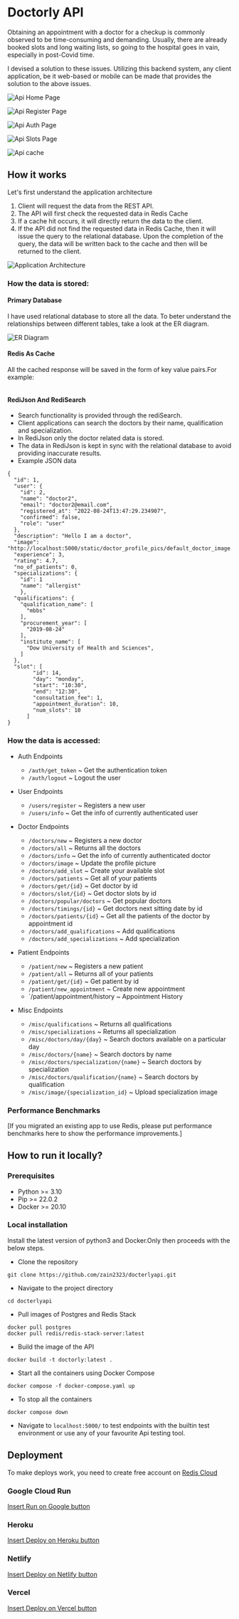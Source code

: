 # Doctorly API

Obtaining an appointment with a doctor for a checkup is commonly observed to be time-consuming and demanding. Usually, there are already booked slots and long waiting lists, so going to the hospital goes in vain, especially in post-Covid time.

I devised a solution to these issues. Utilizing this backend system, any client application, be it web-based or mobile can be made that provides the solution to the above issues. 

![Api Home Page](/assets/doctorly_home.png)

![Api Register Page](/assets/doctorly_register.png)

![Api Auth Page](/assets/doctorly_auth.png)

![Api Slots Page](/assets/doctorly_slots.png)

![Api cache](/assets/doctorly_cache.png)

## How it works

Let's first understand the application architecture
1. Client will request the data from the REST API.
2. The API will first check the requested data in Redis Cache
3. If a cache hit occurs, it will directly return the data to the client.
4. If the API did not find the requested data in Redis Cache, then it will issue the query to the relational database. Upon the completion of the query, the data will be written back to the cache and then will be returned to the client.

![Application Architecture](/assets/doctorly%20architecture.drawio.png)

### How the data is stored:

#### Primary Database
I have used relational database to store all the data. To beter understand the relationships between different tables, take a look at the ER diagram.

![ER Diagram](/assets/doctorly_er.png)

#### Redis As Cache
All the cached response will be saved in the form of key value pairs.For example:
```

```

#### RediJson And RediSearch
- Search functionality is provided through the rediSearch.
- Client applications can search the doctors by their name, qualification and specialization. 
- In RediJson only the doctor related data is stored.
- The data in RediJson is kept in sync with the relational database to avoid providing inaccurate results.  
- Example JSON data
```
{
  "id": 1,
  "user": {
    "id": 2,
    "name": "doctor2",
    "email": "doctor2@email.com",
    "registered_at": "2022-08-24T13:47:29.234907",
    "confirmed": false,
    "role": "user"
  },
  "description": "Hello I am a doctor",
  "image": "http://localhost:5000/static/doctor_profile_pics/default_doctor_image.jpg",
  "experience": 3,
  "rating": 4.7,
  "no_of_patients": 0,
  "specializations": {
	"id": 1
	"name": "allergist"
	},
  "qualifications": {
    "qualification_name": [
      "mbbs"
    ],
    "procurement_year": [
      "2019-08-24"
    ],
    "institute_name": [
      "Dow University of Health and Sciences",
    ]
  },
  "slot": [
        "id": 14,
        "day": "monday",
        "start": "10:30",
        "end": "12:30",
        "consultation_fee": 1,
        "appointment_duration": 10,
        "num_slots": 10
      ]
}
```

### How the data is accessed:
- Auth Endpoints
    - `/auth/get_token` ~ Get the authentication token
    - `/auth/logout` ~ Logout the user

- User Endpoints
    - `/users/register` ~ Registers a new user
    - `/users/info` ~ Get the info of currently authenticated user

- Doctor Endpoints
    - `/doctors/new` ~ Registers a new doctor
    - `/doctors/all` ~ Returns all the doctors
    - `/doctors/info` ~ Get the info of currently authenticated doctor
    - `/doctors/image` ~ Update the profile picture
    - `/doctors/add_slot` ~ Create your available slot
    - `/doctors/patients` ~ Get all of your patients
    - `/doctors/get/{id}` ~ Get doctor by id
    - `/doctors/slot/{id}` ~ Get doctor slots by id
    - `/doctors/popular/doctors` ~ Get popular doctors
    - `/doctors/timings/{id}` ~ Get doctors next sitting date by id
    - `/doctors/patients/{id}` ~ Get all the patients of the doctor by appointment id
    - `/doctors/add_qualifications` ~ Add qualifications
    - `/doctors/add_specializations` ~ Add specialization

- Patient Endpoints
    - `/patient/new` ~ Registers a new patient
    - `/patient/all` ~ Returns all of your patients
    - `/patient/get/{id}` ~ Get patient by id
    - `/patient/new_appointment` ~ Create new appointment
    - `/patient/appointment/history ~ Appointment History

- Misc Endpoints
    - `/misc/qualifications` ~ Returns all qualifications
    - `/misc/specializations` ~ Returns all specialization
    - `/misc/doctors/day/{day}` ~ Search doctors available on a particular day
    - `/misc/doctors/{name}` ~ Search doctors by name
    - `/misc/doctors/specialization/{name}` ~ Search doctors by specialization
    - `/misc/doctors/qualification/{name}` ~ Search doctors by qualification
    - `/misc/image/{specialization_id}` ~ Upload specialization image

### Performance Benchmarks

[If you migrated an existing app to use Redis, please put performance benchmarks here to show the performance improvements.]

## How to run it locally?

### Prerequisites

- Python >= 3.10
- Pip >=  22.0.2
- Docker >= 20.10

### Local installation
Install the latest version of python3 and Docker.Only then proceeds with the below steps.

- Clone the repository
```
git clone https://github.com/zain2323/docterlyapi.git
```
- Navigate to the project directory
```
cd docterlyapi
```
- Pull images of Postgres and Redis Stack
```
docker pull postgres
docker pull redis/redis-stack-server:latest
```
- Build the image of the API
```
docker build -t doctorly:latest .
```
- Start all the containers using Docker Compose
```
docker compose -f docker-compose.yaml up
```
- To stop all the containers
```
docker compose down
```
- Navigate to `localhost:5000/` to test endpoints with the builtin test environment or use any of your favourite Api testing tool.

## Deployment

To make deploys work, you need to create free account on [Redis Cloud](https://redis.info/try-free-dev-to)

### Google Cloud Run

[Insert Run on Google button](https://cloud.google.com/blog/products/serverless/introducing-cloud-run-button-click-to-deploy-your-git-repos-to-google-cloud)

### Heroku

[Insert Deploy on Heroku button](https://devcenter.heroku.com/articles/heroku-button)

### Netlify

[Insert Deploy on Netlify button](https://www.netlify.com/blog/2016/11/29/introducing-the-deploy-to-netlify-button/)

### Vercel

[Insert Deploy on Vercel button](https://vercel.com/docs/deploy-button)
